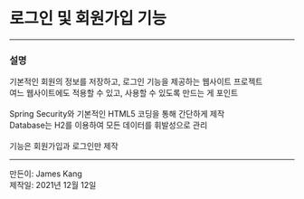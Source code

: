 # 로그인 및 회원가입 기능
- - -
### 설명
기본적인 회원의 정보를 저장하고, 로그인 기능을 제공하는 웹사이트 프로젝트<br>
여느 웹사이트에도 적용할 수 있고, 사용할 수 있도록 만드는 게 포인트<br>
<br>
Spring Security와 기본적인 HTML5 코딩을 통해 간단하게 제작<br>
Database는 H2를 이용하여 모든 데이터를 휘발성으로 관리<br>
<br>
기능은 회원가입과 로그인만 제작
- - -
만든이: James Kang<br>
제작일: 2021년 12월 12일